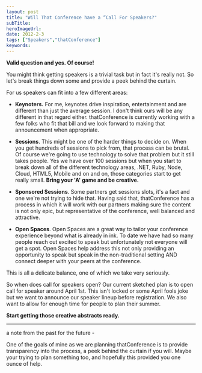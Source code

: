 ```yaml
---
layout: post 
title: "Will That Conference have a “Call For Speakers?"
subTitle: 
heroImageUrl: 
date: 2012-2-3
tags: ["Speakers","thatConference"]
keywords: 
---
```


**Valid question and yes. Of course!**

You might think getting speakers is a trivial task but in fact it's really not. So let's break things down some and provide a peek behind the curtain. 

For us speakers can fit into a few different areas:

*   **Keynoters.** For me, keynotes drive inspiration, entertainment and are different than just the average session. I don't think ours will be any different in that regard either. thatConference is currently working with a few folks who fit that bill and we look forward to making that announcement when appropriate.  

*   **Sessions**. This might be one of the harder things to decide on. When you get hundreds of sessions to pick from, that process can be brutal. Of course we're going to use technology to solve that problem but it still takes people. Yes we have over 100 sessions but when you start to break down all of the different technology areas, .NET, Ruby, Node, Cloud, HTML5, Mobile and on and on, those categories start to get really small. **Bring your 'A' game and be creative.**  

*   **Sponsored Sessions**. Some partners get sessions slots, it's a fact and one we're not trying to hide that. Having said that, thatConference has a process in which it will work with our partners making sure the content is not only epic, but representative of the conference, well balanced and attractive.  

*   **Open Spaces**. Open Spaces are a great way to tailor your conference experience beyond what is already in ink. To date we have had so many people reach out excited to speak but unfortunately not everyone will get a spot. Open Spaces help address this not only providing an opportunity to speak but speak in the non-traditional setting AND connect deeper with your peers at the conference.  

This is all a delicate balance, one of which we take very seriously. 

So when does call for speakers open? Our current sketched plan is to open call for speaker around April 1st. This isn't locked or some April fools joke but we want to announce our speaker lineup before registration. We also want to allow for enough time for people to plan their summer. 

**Start getting those creative abstracts ready.** 

* * *

a note from the past for the future - 

One of the goals of mine as we are planning thatConference is to provide transparency into the process, a peek behind the curtain if you will. Maybe your trying to plan something too, and hopefully this provided you one ounce of help.